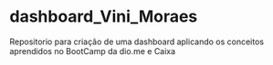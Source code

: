 # dashboard_Vini_Moraes
Repositorio para criação de uma dashboard aplicando os conceitos aprendidos no BootCamp da dio.me e Caixa
